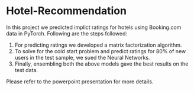 # Hotel-Recommendation

In this project we predicted implict ratings for hotels using Booking.com data in PyTorch. Following are the steps followed:

1) For predicting ratings we developed a matrix factorization algorithm. 
2) To solve for the cold start problem and predict ratings for 80% of new users in the test sample, we sued the Neural Networks.
3) Finally, ensembling both the above models gave the best results on the test data.

Please refer to the powerpoint presentation for more details.

